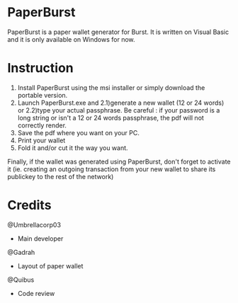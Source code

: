 # PaperBurst
PaperBurst is a paper wallet generator for Burst. It is written on Visual Basic and it is only available on Windows for now.

# Instruction
1) Install PaperBurst using the msi installer or simply download the portable version.
2) Launch PaperBurst.exe and 2.1)generate a new wallet (12 or 24 words) or 2.2)type your actual passphrase. Be careful : if your password is a long string or isn't a 12 or 24 words passphrase, the pdf will not correctly render.
3) Save the pdf where you want on your PC.
4) Print your wallet
5) Fold it and/or cut it the way you want.

Finally, if the wallet was generated using PaperBurst, don't forget to activate it (ie. creating an outgoing transaction from your new wallet to share its publickey to the rest of the network)

# Credits
@Umbrellacorp03
* Main developer

@Gadrah
* Layout of paper wallet

@Quibus
* Code review
